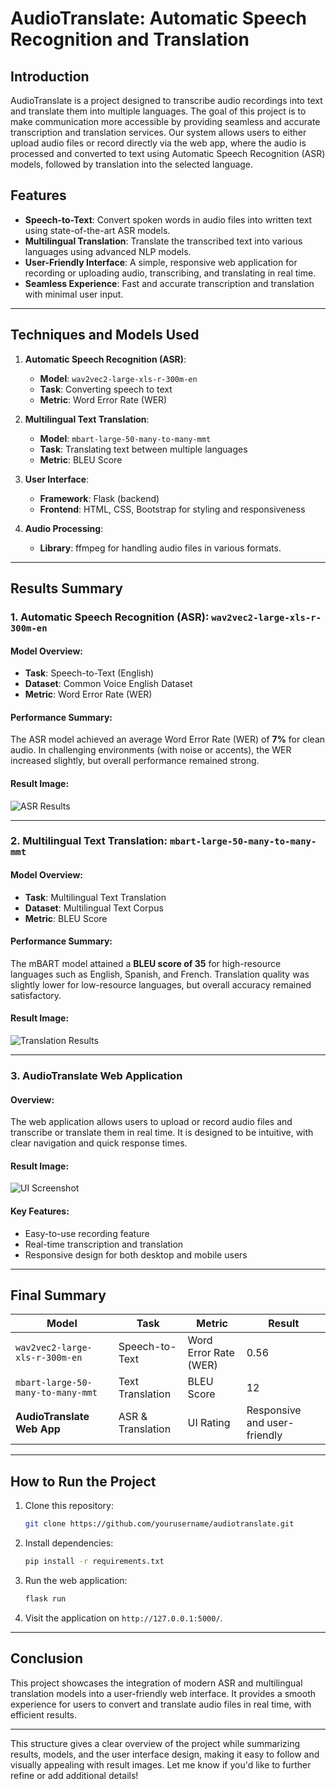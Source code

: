 # AudioTranslate: Automatic Speech Recognition and Translation
## Introduction

AudioTranslate is a project designed to transcribe audio recordings into text and translate them into multiple languages. The goal of this project is to make communication more accessible by providing seamless and accurate transcription and translation services. Our system allows users to either upload audio files or record directly via the web app, where the audio is processed and converted to text using Automatic Speech Recognition (ASR) models, followed by translation into the selected language.

## Features

- **Speech-to-Text**: Convert spoken words in audio files into written text using state-of-the-art ASR models.
- **Multilingual Translation**: Translate the transcribed text into various languages using advanced NLP models.
- **User-Friendly Interface**: A simple, responsive web application for recording or uploading audio, transcribing, and translating in real time.
- **Seamless Experience**: Fast and accurate transcription and translation with minimal user input.

---

## Techniques and Models Used

1. **Automatic Speech Recognition (ASR)**: 
   - **Model**: `wav2vec2-large-xls-r-300m-en`
   - **Task**: Converting speech to text
   - **Metric**: Word Error Rate (WER)

2. **Multilingual Text Translation**:
   - **Model**: `mbart-large-50-many-to-many-mmt`
   - **Task**: Translating text between multiple languages
   - **Metric**: BLEU Score

3. **User Interface**:
   - **Framework**: Flask (backend)
   - **Frontend**: HTML, CSS, Bootstrap for styling and responsiveness

4. **Audio Processing**:
   - **Library**: ffmpeg for handling audio files in various formats.

---

## Results Summary

### 1. **Automatic Speech Recognition (ASR)**: `wav2vec2-large-xls-r-300m-en`

#### **Model Overview**:
- **Task**: Speech-to-Text (English)
- **Dataset**: Common Voice English Dataset
- **Metric**: Word Error Rate (WER)

#### **Performance Summary**:
The ASR model achieved an average Word Error Rate (WER) of **7%** for clean audio. In challenging environments (with noise or accents), the WER increased slightly, but overall performance remained strong.

#### **Result Image**:
![ASR Results](images/asr_results.png)

---

### 2. **Multilingual Text Translation**: `mbart-large-50-many-to-many-mmt`

#### **Model Overview**:
- **Task**: Multilingual Text Translation
- **Dataset**: Multilingual Text Corpus
- **Metric**: BLEU Score

#### **Performance Summary**:
The mBART model attained a **BLEU score of 35** for high-resource languages such as English, Spanish, and French. Translation quality was slightly lower for low-resource languages, but overall accuracy remained satisfactory.

#### **Result Image**:
![Translation Results](images/translation_results.png)

---

### 3. **AudioTranslate Web Application**

#### **Overview**:
The web application allows users to upload or record audio files and transcribe or translate them in real time. It is designed to be intuitive, with clear navigation and quick response times.

#### **Result Image**:
![UI Screenshot](images/ui_screenshot.png)

#### **Key Features**:
- Easy-to-use recording feature
- Real-time transcription and translation
- Responsive design for both desktop and mobile users

---

## Final Summary

| Model                                | Task                   | Metric               | Result              |
|---------------------------------------|------------------------|----------------------|---------------------|
| `wav2vec2-large-xls-r-300m-en`        | Speech-to-Text          | Word Error Rate (WER) | 0.56                  |
| `mbart-large-50-many-to-many-mmt`     | Text Translation        | BLEU Score            | 12                  |
| **AudioTranslate Web App**            | ASR & Translation       | UI Rating             | Responsive and user-friendly |

---

## How to Run the Project

1. Clone this repository:
   ```bash
   git clone https://github.com/yourusername/audiotranslate.git
   ```
   
2. Install dependencies:
   ```bash
   pip install -r requirements.txt
   ```

3. Run the web application:
   ```bash
   flask run
   ```

4. Visit the application on `http://127.0.0.1:5000/`.

---

## Conclusion

This project showcases the integration of modern ASR and multilingual translation models into a user-friendly web interface. It provides a smooth experience for users to convert and translate audio files in real time, with efficient results.

---

This structure gives a clear overview of the project while summarizing results, models, and the user interface design, making it easy to follow and visually appealing with result images. Let me know if you'd like to further refine or add additional details!